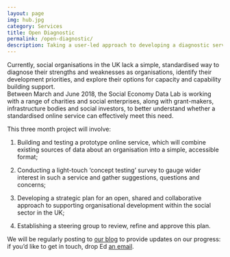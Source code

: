 ```yaml
---
layout: page
img: hub.jpg
category: Services
title: Open Diagnostic
permalink: /open-diagnostic/
description: Taking a user-led approach to developing a diagnostic service for charities and social enterprises, which makes the best use of existing sources of data, such as Charity Commission records and 360Giving
---
```


Currently, social organisations in the UK lack a simple, standardised way to diagnose their strengths and weaknesses as organisations, identify their development priorities, and explore their options for capacity and capability building support.  
Between March and June 2018, the Social Economy Data Lab is working with a range of charities and social enterprises, along with grant-makers, infrastructure bodies and social investors, to better understand whether a standardised online service can effectively meet this need.

This three month project will involve:

1. Building and testing a prototype online service, which will combine existing sources of data about an organisation into a simple, accessible format;

2. Conducting a light-touch ‘concept testing’ survey to gauge wider interest in such a service and gather suggestions, questions and concerns;

3. Developing a strategic plan for an open, shared and collaborative approach to supporting organisational development within the social sector in the UK;

4. Establishing a steering group to review, refine and approve this plan.

We will be regularly posting to [our blog](http://socialeconomydatalab.org/blog) to provide updates on our progress: if you’d like to get in touch, drop Ed [an email](mailto:ed@socialeconomydatalab.org).
